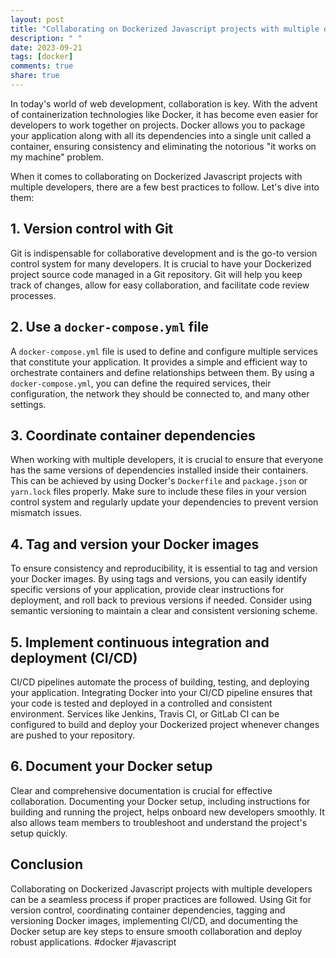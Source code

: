 ```yaml
---
layout: post
title: "Collaborating on Dockerized Javascript projects with multiple developers"
description: " "
date: 2023-09-21
tags: [docker]
comments: true
share: true
---
```


In today's world of web development, collaboration is key. With the advent of containerization technologies like Docker, it has become even easier for developers to work together on projects. Docker allows you to package your application along with all its dependencies into a single unit called a container, ensuring consistency and eliminating the notorious "it works on my machine" problem.

When it comes to collaborating on Dockerized Javascript projects with multiple developers, there are a few best practices to follow. Let's dive into them:

## 1. Version control with Git
Git is indispensable for collaborative development and is the go-to version control system for many developers. It is crucial to have your Dockerized project source code managed in a Git repository. Git will help you keep track of changes, allow for easy collaboration, and facilitate code review processes.

## 2. Use a `docker-compose.yml` file
A `docker-compose.yml` file is used to define and configure multiple services that constitute your application. It provides a simple and efficient way to orchestrate containers and define relationships between them. By using a `docker-compose.yml`, you can define the required services, their configuration, the network they should be connected to, and many other settings.

## 3. Coordinate container dependencies
When working with multiple developers, it is crucial to ensure that everyone has the same versions of dependencies installed inside their containers. This can be achieved by using Docker's `Dockerfile` and `package.json` or `yarn.lock` files properly. Make sure to include these files in your version control system and regularly update your dependencies to prevent version mismatch issues.

## 4. Tag and version your Docker images
To ensure consistency and reproducibility, it is essential to tag and version your Docker images. By using tags and versions, you can easily identify specific versions of your application, provide clear instructions for deployment, and roll back to previous versions if needed. Consider using semantic versioning to maintain a clear and consistent versioning scheme.

## 5. Implement continuous integration and deployment (CI/CD)
CI/CD pipelines automate the process of building, testing, and deploying your application. Integrating Docker into your CI/CD pipeline ensures that your code is tested and deployed in a controlled and consistent environment. Services like Jenkins, Travis CI, or GitLab CI can be configured to build and deploy your Dockerized project whenever changes are pushed to your repository.

## 6. Document your Docker setup
Clear and comprehensive documentation is crucial for effective collaboration. Documenting your Docker setup, including instructions for building and running the project, helps onboard new developers smoothly. It also allows team members to troubleshoot and understand the project's setup quickly.

## Conclusion

Collaborating on Dockerized Javascript projects with multiple developers can be a seamless process if proper practices are followed. Using Git for version control, coordinating container dependencies, tagging and versioning Docker images, implementing CI/CD, and documenting the Docker setup are key steps to ensure smooth collaboration and deploy robust applications. #docker #javascript